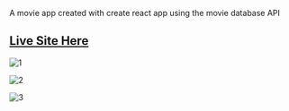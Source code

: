 A movie app created with create react app using the movie database API


## [Live Site Here](https://react-movie-site.netlify.app/)




![1](https://github.com/Sir-Rumeh/react-movie-app-typescript-version/assets/95687544/a535fca7-e8df-4c8a-a3cd-92e6726fa578)

![2](https://github.com/Sir-Rumeh/react-movie-app-typescript-version/assets/95687544/0fbb29bc-818c-410b-a10b-6fb401671426)

![3](https://github.com/Sir-Rumeh/react-movie-app-typescript-version/assets/95687544/e7b1b2e9-5712-4c3f-a547-3e2b9f0f2ed8)


